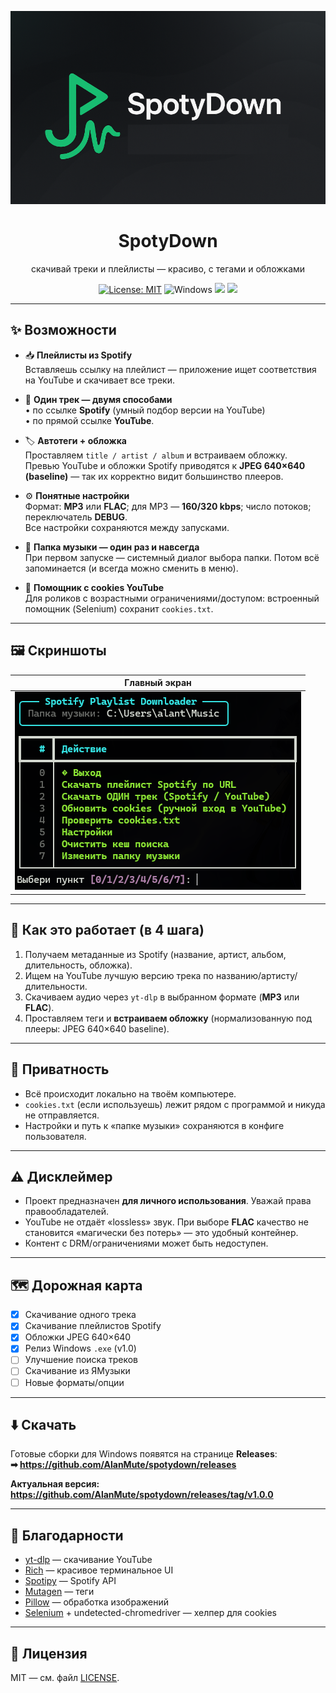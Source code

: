 <!-- Banner / Title -->
<p align="center">
  <img src="docs/screenshots/preview.png" alt="SpotyDown preview" width="820">
</p>

<h1 align="center">SpotyDown</h1>
<p align="center">скачивай треки и плейлисты — красиво, с тегами и обложками</p>

<p align="center">
  <a href="LICENSE"><img src="https://img.shields.io/badge/License-MIT-31C553.svg" alt="License: MIT"></a>
  <img src="https://img.shields.io/badge/Platform-Windows-blue.svg" alt="Windows">
  <img src="https://img.shields.io/badge/Spotify-1ED760?logo=spotify&logoColor=white"></a>
  <img src="https://img.shields.io/badge/YouTube-%23FF0000.svg?logo=YouTube&logoColor=white"></a>
</p>

---

## ✨ Возможности

- 📥 **Плейлисты из Spotify**  
  Вставляешь ссылку на плейлист — приложение ищет соответствия на YouTube и скачивает все треки.

- 🎯 **Один трек — двумя способами**  
  • по ссылке **Spotify** (умный подбор версии на YouTube)  
  • по прямой ссылке **YouTube**.

- 🏷️ **Автотеги + обложка**  
  Проставляем `title / artist / album` и встраиваем обложку.  
  Превью YouTube и обложки Spotify приводятся к **JPEG 640×640 (baseline)** — так их корректно видит большинство плееров.

- ⚙️ **Понятные настройки**  
  Формат: **MP3** или **FLAC**; для MP3 — **160/320 kbps**; число потоков; переключатель **DEBUG**.  
  Все настройки сохраняются между запусками.

- 📁 **Папка музыки — один раз и навсегда**  
  При первом запуске — системный диалог выбора папки. Потом всё запоминается (и всегда можно сменить в меню).

- 🍪 **Помощник с cookies YouTube**  
  Для роликов с возрастными ограничениями/доступом: встроенный помощник (Selenium) сохранит `cookies.txt`.

---

## 🖼️ Скриншоты

| Главный экран |
|---|
| ![home](docs/screenshots/home.png) |

---

## 🧠 Как это работает (в 4 шага)

1) Получаем метаданные из Spotify (название, артист, альбом, длительность, обложка).  
2) Ищем на YouTube лучшую версию трека по названию/артисту/длительности.  
3) Скачиваем аудио через `yt-dlp` в выбранном формате (**MP3** или **FLAC**).  
4) Проставляем теги и **встраиваем обложку** (нормализованную под плееры: JPEG 640×640 baseline).

---

## 🔐 Приватность

- Всё происходит локально на твоём компьютере.  
- `cookies.txt` (если используешь) лежит рядом с программой и никуда не отправляется.  
- Настройки и путь к «папке музыки» сохраняются в конфиге пользователя.

---

## ⚠️ Дисклеймер

- Проект предназначен **для личного использования**. Уважай права правообладателей.  
- YouTube не отдаёт «lossless» звук. При выборе **FLAC** качество не становится «магически без потерь» — это удобный контейнер.  
- Контент с DRM/ограничениями может быть недоступен.

---

## 🗺️ Дорожная карта

- [x] Скачивание одного трека  
- [x] Скачивание плейлистов Spotify  
- [x] Обложки JPEG 640×640  
- [x] Релиз Windows `.exe` (v1.0)  
- [ ] Улучшение поиска треков  
- [ ] Скачивание из ЯМузыки  
- [ ] Новые форматы/опции

---

## ⬇️ Скачать

Готовые сборки для Windows появятся на странице **Releases**:  
**➡︎ https://github.com/AlanMute/spotydown/releases**

**Актуальная версия: https://github.com/AlanMute/spotydown/releases/tag/v1.0.0**

---

## 🙌 Благодарности

- [yt-dlp](https://github.com/yt-dlp/yt-dlp) — скачивание YouTube  
- [Rich](https://github.com/Textualize/rich) — красивое терминальное UI  
- [Spotipy](https://github.com/spotipy-dev/spotipy) — Spotify API  
- [Mutagen](https://github.com/quodlibet/mutagen) — теги  
- [Pillow](https://python-pillow.org) — обработка изображений  
- [Selenium](https://www.selenium.dev/) + undetected-chromedriver — хелпер для cookies

---

## 🪪 Лицензия

MIT — см. файл [LICENSE](LICENSE).
